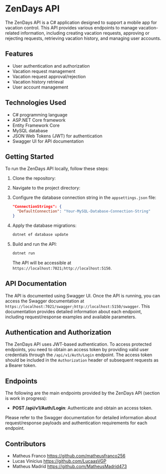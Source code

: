 # ZenDays API


The ZenDays API is a C# application designed to support a mobile app for vacation control. This API provides various endpoints to manage vacation-related information, including creating vacation requests, approving or rejecting requests, retrieving vacation history, and managing user accounts.

## Features

- User authentication and authorization
- Vacation request management
- Vacation request approval/rejection
- Vacation history retrieval
- User account management

## Technologies Used

- C# programming language
- ASP.NET Core framework
- Entity Framework Core
- MySQL database
- JSON Web Tokens (JWT) for authentication
- Swagger UI for API documentation

## Getting Started

To run the ZenDays API locally, follow these steps:

1. Clone the repository:

2. Navigate to the project directory:

3. Configure the database connection string in the `appsettings.json` file:

   ```json
   "ConnectionStrings": {
     "DefaultConnection": "Your-MySQL-Database-Connection-String"
   }
   ```

4. Apply the database migrations:

   ```bash
   dotnet ef database update
   ```

5. Build and run the API:

   ```bash
   dotnet run
   ```

   The API will be accessible at `https://localhost:7021;http://localhost:5150`.

## API Documentation

The API is documented using Swagger UI. Once the API is running, you can access the Swagger documentation at `https://localhost:7021/swagger;http://localhost:5150/swagger`. This documentation provides detailed information about each endpoint, including request/response examples and available parameters.

## Authentication and Authorization

The ZenDays API uses JWT-based authentication. To access protected endpoints, you need to obtain an access token by providing valid user credentials through the `/api/v1/Auth/Login` endpoint. The access token should be included in the `Authorization` header of subsequent requests as a Bearer token.

## Endpoints

The following are the main endpoints provided by the ZenDays API (section is work in progress):

- **POST /api/v1/Auth/Login**: Authenticate and obtain an access token.


Please refer to the Swagger documentation for detailed information about request/response payloads and authentication requirements for each endpoint.

## Contributors

- Matheus Franco https://github.com/matheusfranco256
- Lucas Vinicius https://github.com/LucaasVGP
- Matheus Madrid https://github.com/MatheusMadrid473
